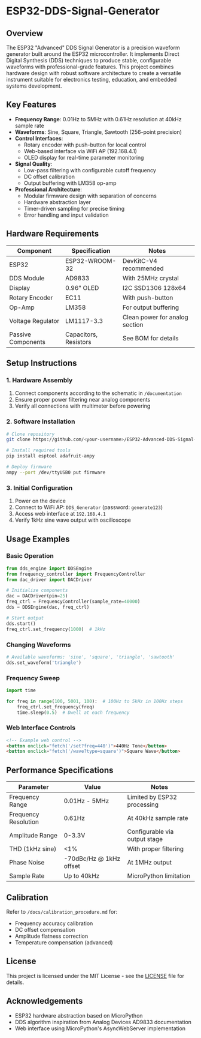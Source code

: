 # ESP32-DDS-Signal-Generator

## Overview
The ESP32 "Advanced" DDS Signal Generator is a precision waveform generator built around the ESP32 microcontroller. It implements Direct Digital Synthesis (DDS) techniques to produce stable, configurable waveforms with professional-grade features. This project combines hardware design with robust software architecture to create a versatile instrument suitable for electronics testing, education, and embedded systems development.

## Key Features
- **Frequency Range**: 0.01Hz to 5MHz with 0.61Hz resolution at 40kHz sample rate
- **Waveforms**: Sine, Square, Triangle, Sawtooth (256-point precision)
- **Control Interfaces**:
  - Rotary encoder with push-button for local control
  - Web-based interface via WiFi AP (192.168.4.1)
  - OLED display for real-time parameter monitoring
- **Signal Quality**:
  - Low-pass filtering with configurable cutoff frequency
  - DC offset calibration
  - Output buffering with LM358 op-amp
- **Professional Architecture**:
  - Modular firmware design with separation of concerns
  - Hardware abstraction layer
  - Timer-driven sampling for precise timing
  - Error handling and input validation

## Hardware Requirements
| Component | Specification | Notes |
|-----------|--------------|-------|
| ESP32 | ESP32-WROOM-32 | DevKitC-V4 recommended |
| DDS Module | AD9833 | With 25MHz crystal |
| Display | 0.96" OLED | I2C SSD1306 128x64 |
| Rotary Encoder | EC11 | With push-button |
| Op-Amp | LM358 | For output buffering |
| Voltage Regulator | LM1117-3.3 | Clean power for analog section |
| Passive Components | Capacitors, Resistors | See BOM for details |

## Setup Instructions

### 1. Hardware Assembly
1. Connect components according to the schematic in `/documentation`
2. Ensure proper power filtering near analog components
3. Verify all connections with multimeter before powering

### 2. Software Installation
```bash
# Clone repository
git clone https://github.com/<your-username>/ESP32-Advanced-DDS-Signal-Generator.git

# Install required tools
pip install esptool adafruit-ampy

# Deploy firmware
ampy --port /dev/ttyUSB0 put firmware
```

### 3. Initial Configuration
1. Power on the device
2. Connect to WiFi AP: `DDS_Generator` (password: `generate123`)
3. Access web interface at `192.168.4.1`
4. Verify 1kHz sine wave output with oscilloscope

## Usage Examples

### Basic Operation
```python
from dds_engine import DDSEngine
from frequency_controller import FrequencyController
from dac_driver import DACDriver

# Initialize components
dac = DACDriver(pin=25)
freq_ctrl = FrequencyController(sample_rate=40000)
dds = DDSEngine(dac, freq_ctrl)

# Start output
dds.start()
freq_ctrl.set_frequency(1000)  # 1kHz
```

### Changing Waveforms
```python
# Available waveforms: 'sine', 'square', 'triangle', 'sawtooth'
dds.set_waveform('triangle')
```

### Frequency Sweep
```python
import time

for freq in range(100, 5001, 100):  # 100Hz to 5kHz in 100Hz steps
    freq_ctrl.set_frequency(freq)
    time.sleep(0.5)  # Dwell at each frequency
```

### Web Interface Controls
```html
<!-- Example web control -->
<button onclick="fetch('/set?freq=440')">440Hz Tone</button>
<button onclick="fetch('/wave?type=square')">Square Wave</button>
```

## Performance Specifications
| Parameter | Value | Notes |
|-----------|-------|-------|
| Frequency Range | 0.01Hz - 5MHz | Limited by ESP32 processing |
| Frequency Resolution | 0.61Hz | At 40kHz sample rate |
| Amplitude Range | 0-3.3V | Configurable via output stage |
| THD (1kHz sine) | <1% | With proper filtering |
| Phase Noise | -70dBc/Hz @ 1kHz offset | At 1MHz output |
| Sample Rate | Up to 40kHz | MicroPython limitation |

## Calibration
Refer to `/docs/calibration_procedure.md` for:
- Frequency accuracy calibration
- DC offset compensation
- Amplitude flatness correction
- Temperature compensation (advanced)

## License
This project is licensed under the MIT License - see the [LICENSE](LICENSE) file for details.

## Acknowledgements
- ESP32 hardware abstraction based on MicroPython
- DDS algorithm inspiration from Analog Devices AD9833 documentation
- Web interface using MicroPython's AsyncWebServer implementation
